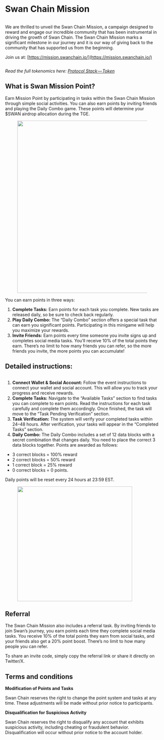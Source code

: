 # Swan Chain Mission

<figure><img src="https://cdn-images-1.medium.com/max/1600/1*K39qQRuy6p3WSOSh62XA8Q.png" alt=""><figcaption></figcaption></figure>

We are thrilled to unveil the Swan Chain Mission, a campaign designed to reward and engage our incredible community that has been instrumental in driving the growth of Swan Chain. The Swan Chain Mission marks a significant milestone in our journey and it is our way of giving back to the community that has supported us from the beginning.

Join us at: [https://mission.swanchain.io/](https://mission.swanchain.io/)

<figure><img src="https://cdn-images-1.medium.com/max/1600/0*vR0MWOdOvb_fEIwS" alt=""><figcaption></figcaption></figure>

_Read the full tokenomics here:_ [_Protocol Stack — Token_](https://docs.swanchain.io/getting-started/protocol-stack/token)

## What is Swan Mission Point?

Earn Mission Point by participating in tasks within the Swan Chain Mission through simple social activities. You can also earn points by inviting friends and playing the Daily Combo game. These points will determine your $SWAN airdrop allocation during the TGE.

<figure><img src="https://cdn-images-1.medium.com/max/1600/1*Zk0Y110i_WAuWprW1rKErQ.png" alt="" width="563"><figcaption></figcaption></figure>

You can earn points in three ways:

1. **Complete Tasks:** Earn points for each task you complete. New tasks are released daily, so be sure to check back regularly.
2. **Play Daily Combo:** The “Daily Combo” section offers a special task that can earn you significant points. Participating in this minigame will help you maximize your rewards.
3. **Invite Friends:** Earn points every time someone you invite signs up and completes social media tasks. You’ll receive 10% of the total points they earn. There’s no limit to how many friends you can refer, so the more friends you invite, the more points you can accumulate!

## Detailed instructions:

<figure><img src="https://cdn-images-1.medium.com/max/1600/1*g4QKU_P2axmPpMssPS4S0Q.png" alt=""><figcaption></figcaption></figure>

1. **Connect Wallet & Social Account:** Follow the event instructions to connect your wallet and social account. This will allow you to track your progress and receive rewards.
2. **Complete Tasks:** Navigate to the “Available Tasks” section to find tasks you can complete to earn points. Read the instructions for each task carefully and complete them accordingly. Once finished, the task will move to the “Task Pending Verification” section.
3. **Task Verification:** The system will verify your completed tasks within 24–48 hours. After verification, your tasks will appear in the “Completed Tasks” section.
4. **Daily Combo:** The Daily Combo includes a set of 12 data blocks with a secret combination that changes daily. You need to place the correct 3 data blocks together. Points are awarded as follows:

* 3 correct blocks = 100% reward
* 2 correct blocks = 50% reward
* 1 correct block = 25% reward
* 0 correct blocks = 0 points.

Daily points will be reset every 24 hours at 23:59 EST.

<figure><img src="https://cdn-images-1.medium.com/max/1600/1*LqYZS2rVTh473-p4LRGldg.png" alt="" width="375"><figcaption></figcaption></figure>

## Referral

The Swan Chain Mission also includes a referral task. By inviting friends to join Swan’s journey, you earn points each time they complete social media tasks. You receive 10% of the total points they earn from social tasks, and your friends also get a 20% point boost. There’s no limit to how many people you can refer.

To share an invite code, simply copy the referral link or share it directly on Twitter/X.

## Terms and conditions

**Modification of Points and Tasks**

Swan Chain reserves the right to change the point system and tasks at any time. These adjustments will be made without prior notice to participants.

**Disqualification for Suspicious Activity**

Swan Chain reserves the right to disqualify any account that exhibits suspicious activity, including cheating or fraudulent behavior. Disqualification will occur without prior notice to the account holder.
